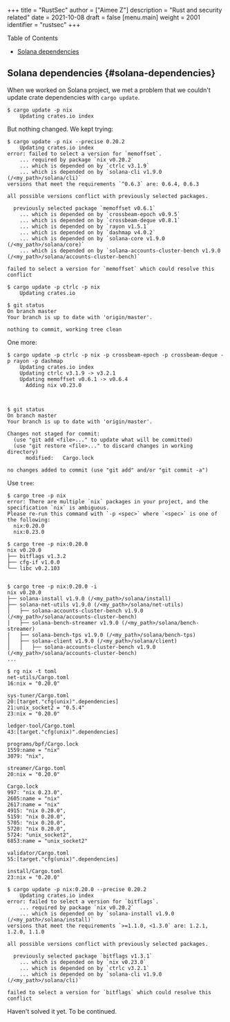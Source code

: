 +++
title = "RustSec"
author = ["Aimee Z"]
description = "Rust and security related"
date = 2021-10-08
draft = false
[menu.main]
  weight = 2001
  identifier = "rustsec"
+++

<div class="ox-hugo-toc toc">
<div></div>

<div class="heading">Table of Contents</div>

- [Solana dependencies](#solana-dependencies)

</div>
<!--endtoc-->


## Solana dependencies {#solana-dependencies}

When we worked on Solana project, we met a problem that we couldn't update
crate dependencies with `cargo update`.

```shell
$ cargo update -p nix
    Updating crates.io index
```

But nothing changed. We kept trying:

```shell
$ cargo update -p nix --precise 0.20.2
    Updating crates.io index
error: failed to select a version for `memoffset`.
    ... required by package `nix v0.20.2`
    ... which is depended on by `ctrlc v3.1.9`
    ... which is depended on by `solana-cli v1.9.0 (/<my_path>/solana/cli)`
versions that meet the requirements `^0.6.3` are: 0.6.4, 0.6.3

all possible versions conflict with previously selected packages.

  previously selected package `memoffset v0.6.1`
    ... which is depended on by `crossbeam-epoch v0.9.5`
    ... which is depended on by `crossbeam-deque v0.8.1`
    ... which is depended on by `rayon v1.5.1`
    ... which is depended on by `dashmap v4.0.2`
    ... which is depended on by `solana-core v1.9.0 (/<my_path>/solana/core)`
    ... which is depended on by `solana-accounts-cluster-bench v1.9.0 (/<my_path>/solana/accounts-cluster-bench)`

failed to select a version for `memoffset` which could resolve this conflict
```

```shell
$ cargo update -p ctrlc -p nix
    Updating crates.io

$ git status
On branch master
Your branch is up to date with 'origin/master'.

nothing to commit, working tree clean
```

One more:

```shell
$ cargo update -p ctrlc -p nix -p crossbeam-epoch -p crossbeam-deque -p rayon -p dashmap
    Updating crates.io index
    Updating ctrlc v3.1.9 -> v3.2.1
    Updating memoffset v0.6.1 -> v0.6.4
      Adding nix v0.23.0



$ git status
On branch master
Your branch is up to date with 'origin/master'.

Changes not staged for commit:
  (use "git add <file>..." to update what will be committed)
  (use "git restore <file>..." to discard changes in working directory)
      modified:   Cargo.lock

no changes added to commit (use "git add" and/or "git commit -a")
```

Use `tree`:

```shell
$ cargo tree -p nix
error: There are multiple `nix` packages in your project, and the specification `nix` is ambiguous.
Please re-run this command with `-p <spec>` where `<spec>` is one of the following:
  nix:0.20.0
  nix:0.23.0
```

```shell
$ cargo tree -p nix:0.20.0
nix v0.20.0
├── bitflags v1.3.2
├── cfg-if v1.0.0
└── libc v0.2.103


$ cargo tree -p nix:0.20.0 -i
nix v0.20.0
├── solana-install v1.9.0 (/<my_path>/solana/install)
├── solana-net-utils v1.9.0 (/<my_path>/solana/net-utils)
│   ├── solana-accounts-cluster-bench v1.9.0 (/<my_path>/solana/accounts-cluster-bench)
│   ├── solana-bench-streamer v1.9.0 (/<my_path>/solana/bench-streamer)
│   ├── solana-bench-tps v1.9.0 (/<my_path>/solana/bench-tps)
│   ├── solana-client v1.9.0 (/<my_path>/solana/client)
│   │   ├── solana-accounts-cluster-bench v1.9.0 (/<my_path>/solana/accounts-cluster-bench)
...
```

```shell
$ rg nix -t toml
net-utils/Cargo.toml
16:nix = "0.20.0"

sys-tuner/Cargo.toml
20:[target."cfg(unix)".dependencies]
21:unix_socket2 = "0.5.4"
23:nix = "0.20.0"

ledger-tool/Cargo.toml
43:[target."cfg(unix)".dependencies]

programs/bpf/Cargo.lock
1559:name = "nix"
3079: "nix",

streamer/Cargo.toml
20:nix = "0.20.0"

Cargo.lock
997: "nix 0.23.0",
2605:name = "nix"
2617:name = "nix"
4915: "nix 0.20.0",
5159: "nix 0.20.0",
5705: "nix 0.20.0",
5720: "nix 0.20.0",
5724: "unix_socket2",
6853:name = "unix_socket2"

validator/Cargo.toml
55:[target."cfg(unix)".dependencies]

install/Cargo.toml
23:nix = "0.20.0"
```

```shell
$ cargo update -p nix:0.20.0 --precise 0.20.2
    Updating crates.io index
error: failed to select a version for `bitflags`.
    ... required by package `nix v0.20.2`
    ... which is depended on by `solana-install v1.9.0 (/<my_path>/solana/install)`
versions that meet the requirements `>=1.1.0, <1.3.0` are: 1.2.1, 1.2.0, 1.1.0

all possible versions conflict with previously selected packages.

  previously selected package `bitflags v1.3.1`
    ... which is depended on by `nix v0.23.0`
    ... which is depended on by `ctrlc v3.2.1`
    ... which is depended on by `solana-cli v1.9.0 (/<my_path>/solana/cli)`

failed to select a version for `bitflags` which could resolve this conflict
```

Haven't solved it yet. To be continued.